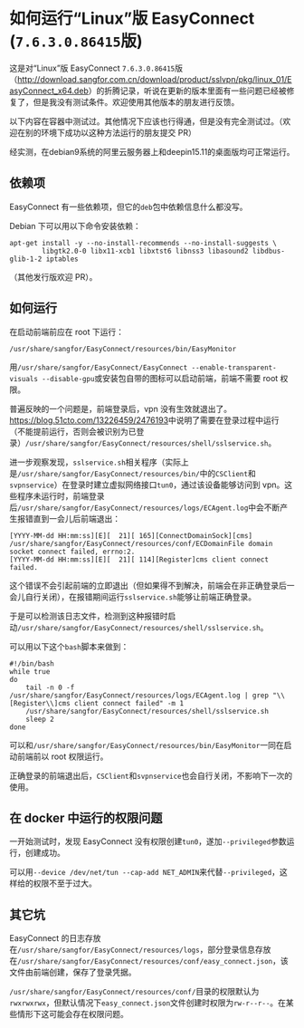 # 如何运行“Linux”版 EasyConnect (`7.6.3.0.86415`版)

这是对“Linux”版 EasyConnect `7.6.3.0.86415`版（<http://download.sangfor.com.cn/download/product/sslvpn/pkg/linux_01/EasyConnect_x64.deb>）的折腾记录，听说在更新的版本里面有一些问题已经被修复了，但是我没有测试条件。欢迎使用其他版本的朋友进行反馈。

以下内容在容器中测试过。其他情况下应该也行得通，但是没有完全测试过。（欢迎在别的环境下成功以这种方法运行的朋友提交 PR）

经实测，在debian9系统的阿里云服务器上和deepin15.11的桌面版均可正常运行。

## 依赖项

EasyConnect 有一些依赖项，但它的`deb`包中依赖信息什么都没写。

Debian 下可以用以下命令安装依赖：
```
apt-get install -y --no-install-recommends --no-install-suggests \
        libgtk2.0-0 libx11-xcb1 libxtst6 libnss3 libasound2 libdbus-glib-1-2 iptables
```
（其他发行版欢迎 PR）。

## 如何运行

在启动前端前应在 root 下运行：
```
/usr/share/sangfor/EasyConnect/resources/bin/EasyMonitor
```

用`/usr/share/sangfor/EasyConnect/EasyConnect --enable-transparent-visuals --disable-gpu`或安装包自带的图标可以启动前端，前端不需要 root 权限。

普遍反映的一个问题是，前端登录后，vpn 没有生效就退出了。<https://blog.51cto.com/13226459/2476193>中说明了需要在登录过程中运行（不能提前运行，否则会被识别为已登录）`/usr/share/sangfor/EasyConnect/resources/shell/sslservice.sh`。

进一步观察发现，`sslservice.sh`相关程序（实际上是`/usr/share/sangfor/EasyConnect/resources/bin/`中的`CSClient`和`svpnservice`）在登录时建立虚拟网络接口`tun0`，通过该设备能够访问到 vpn。这些程序未运行时，前端登录后`/usr/share/sangfor/EasyConnect/resources/logs/ECAgent.log`中会不断产生报错直到一会儿后前端退出：
```
[YYYY-MM-dd HH:mm:ss][E][  21][ 165][ConnectDomainSock][cms] /usr/share/sangfor/EasyConnect/resources/conf/ECDomainFile domain socket connect failed, errno:2.
[YYYY-MM-dd HH:mm:ss][E][  21][ 114][Register]cms client connect failed.
```

这个错误不会引起前端的立即退出（但如果得不到解决，前端会在非正确登录后一会儿自行关闭），在报错期间运行`sslservice.sh`能够让前端正确登录。

于是可以检测该日志文件，检测到这种报错时启动`/usr/share/sangfor/EasyConnect/resources/shell/sslservice.sh`。

可以用以下这个`bash`脚本来做到：
```
#!/bin/bash
while true
do
	tail -n 0 -f /usr/share/sangfor/EasyConnect/resources/logs/ECAgent.log | grep "\\[Register\\]cms client connect failed" -m 1
	/usr/share/sangfor/EasyConnect/resources/shell/sslservice.sh
	sleep 2
done
```

可以和`/usr/share/sangfor/EasyConnect/resources/bin/EasyMonitor`一同在启动前端前以 root 权限运行。

正确登录的前端退出后，`CSClient`和`svpnservice`也会自行关闭，不影响下一次的使用。

## 在 docker 中运行的权限问题

一开始测试时，发现 EasyConnect 没有权限创建`tun0`，遂加`--privileged`参数运行，创建成功。

可以用`--device /dev/net/tun --cap-add NET_ADMIN`来代替`--privileged`，这样给的权限不至于过大。

## 其它坑

EasyConnect 的日志存放在`/usr/share/sangfor/EasyConnect/resources/logs`，部分登录信息存放在`/usr/share/sangfor/EasyConnect/resources/conf/easy_connect.json`，该文件由前端创建，保存了登录凭据。

`/usr/share/sangfor/EasyConnect/resources/conf/`目录的权限默认为`rwxrwxrwx`，但默认情况下`easy_connect.json`文件创建时权限为`rw-r--r--`。在某些情形下这可能会存在权限问题。
